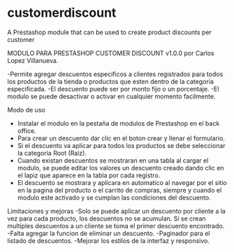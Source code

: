 # customerdiscount
A Prestashop module that can be used to create product discounts per customer

MODULO PARA PRESTASHOP CUSTOMER DISCOUNT v1.0.0
por Carlos Lopez Villanueva.

-Permite agregar descuentos especificos a clientes registrados para todos los productos de la tienda o productos que esten dentro de la categoria especificada.
-El descuento puede ser por monto fijo o un porcentaje.
-El modulo se puede desactivar o activar en cualquier momento facilmente.

Modo de uso
- Instalar el modulo en la pestaña de modulos de Prestashop en el back office.
- Para crear un descuento dar clic en el boton crear y llenar el formulario.
- Si el descuento va aplicar para todos los productos se debe seleccionar la categoria Root (Raiz).
- Cuando existan descuentos se mostraran en una tabla al cargar el modulo, se puede editar los valores un descuento creado dando clic en el lapiz que aparece en la tabla por cada registro.
- El descuento se mostrara y aplicara en automatico al navegar por el sitio en la pagina del producto o el carrito de compras, siempre y cuando el modulo este activado y se cumplan las condiciones del descuento.

Limitaciones y mejoras
-Solo se puede aplicar un descuento por cliente a la vez para cada producto, los descuentos no se acumulan. Si se crean multiples descuentos a un cliente se toma el primer descuento encontrado.
-Falta agregar la funcion de eliminar un descuento.
-Paginador para el listado de descuentos.
-Mejorar los estilos de la interfaz y responsivo.
